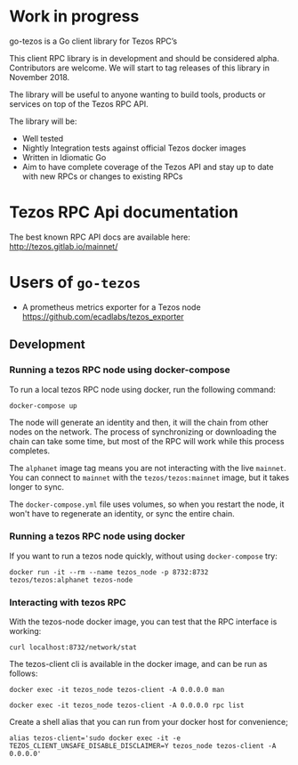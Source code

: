 
# Work in progress

go-tezos is a Go client library for Tezos RPC’s

This client RPC library is in development and should be considered alpha.
Contributors are welcome. We will start to tag releases of this library in
November 2018.

The library will be useful to anyone wanting to build tools, products or
services on top of the Tezos RPC API.

The library will be:

* Well tested
* Nightly Integration tests against official Tezos docker images
* Written in Idiomatic Go
* Aim to have complete coverage of the Tezos API and stay up to date with new RPCs or changes to existing RPCs

# Tezos RPC Api documentation

The best known RPC API docs are available here: http://tezos.gitlab.io/mainnet/

# Users of `go-tezos`

* A prometheus metrics exporter for a Tezos node https://github.com/ecadlabs/tezos_exporter

## Development

### Running a tezos RPC node using docker-compose

To run a local tezos RPC node using docker, run the following command:

`docker-compose up`

The node will generate an identity and then, it will the chain from other nodes
on the network. The process of synchronizing or downloading the chain can take
some time, but most of the RPC will work while this process completes.

The `alphanet` image tag means you are not interacting with the live `mainnet`.
You can connect to `mainnet` with the `tezos/tezos:mainnet` image, but it takes
longer to sync.

The `docker-compose.yml` file uses volumes, so when you restart the node, it
won't have to regenerate an identity, or sync the entire chain.

### Running a tezos RPC node using docker

If you want to run a tezos node quickly, without using `docker-compose` try:

`docker run -it --rm --name tezos_node -p 8732:8732 tezos/tezos:alphanet tezos-node`

### Interacting with tezos RPC

With the tezos-node docker image, you can test that the RPC interface is
working:

`curl localhost:8732/network/stat`

The tezos-client cli is available in the docker image, and can be run as
follows:

`docker exec -it tezos_node tezos-client -A 0.0.0.0 man`

`docker exec -it tezos_node tezos-client -A 0.0.0.0 rpc list`

Create a shell alias that you can run from your docker host for convenience;

`alias tezos-client='sudo docker exec -it -e TEZOS_CLIENT_UNSAFE_DISABLE_DISCLAIMER=Y tezos_node tezos-client -A 0.0.0.0'`



